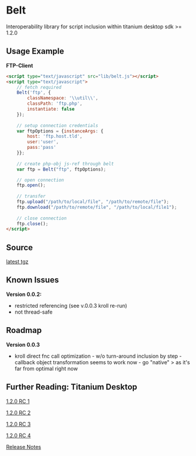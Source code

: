 Belt
=========

Interoperability library for script inclusion within titanium desktop sdk >= 1.2.0 
 
Usage Example
----------------

**FTP-Client**

```html
<script type="text/javascript" src="lib/belt.js"></script>
<script type="text/javascript">
	// fetch required
	Belt('ftp', {
		classNamespace: '\\util\\', 
		classPath: 'ftp.php',
		instantiate: false
	});
			 
	// setup connection credentials	
	var ftpOptions = {instanceArgs: {
		host: 'ftp.host.tld',
		user:'user',
		pass:'pass'
	}};
			
	// create php-obj js-ref through belt
	var ftp = Belt("ftp", ftpOptions);

	// open connection
	ftp.open();
		
	// transfer
	ftp.upload("/path/to/local/file", "/path/to/remote/file");
	ftp.download("/path/to/remote/file", "/path/to/local/file1");
			
	// close connection
	ftp.close();			
</script>
```

Source
----------------
<a href="https://github.com/alternatex/Belt/tarball/master">latest tgz</a>

Known Issues
----------------
**Version 0.0.2:**

* restricted referencing (see v.0.0.3 kroll re-run)
* not thread-safe

Roadmap
----------------
**Version 0.0.3**

* kroll direct fnc call optimization - w/o turn-around inclusion by step - callback object transformation seems to work now - go "native" > as it's far from optimal right now


Further Reading: Titanium Desktop 
----------------
[1.2.0 RC 1](http://developer.appcelerator.com/blog/2011/05/create-and-distribute-apps-through-the-mac-app-store-with-titanium-desktop-sdk-1-2-release-candidate-1.html)

[1.2.0 RC 2](http://developer.appcelerator.com/blog/2011/06/introducing-titanium-desktop-sdk-1-2-release-candidate-2.html)

[1.2.0 RC 3](http://developer.appcelerator.com/blog/2011/08/introducing-titanium-desktop-sdk-1-2-release-candidate-3.html)

[1.2.0 RC 4](http://developer.appcelerator.com/blog/2011/09/introducing-titanium-desktop-sdk-1-2-release-candidate-4.html)

[Release Notes](http://developer.appcelerator.com/doc/desktop/release_notes)
